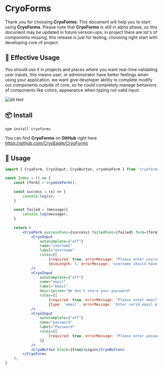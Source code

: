 # CryoForms

Thank you for choosing **CryoForms**. This document will help you to start using **CryoForms**. Please note that **CryoForms** is still in alpha phase, so this document may be updated in future version-ups, in project there are lot's of components missing, this release is just for testing, choosing right start with developing core of project.



## 🌟 Effective Usage

You should use it in projects and places where you want real-time validating user inputs, this means user, or administrator have better feelings when using your application, we want give developer ability to complete modify our components outside of core, so he could completely manage behaviors of components like colors, appearance when typing not valid input.

![alt text](https://i.imgur.com/12UaZvG.png "Example")

## 📦 Install

```
npm install cryoforms
```

You can find **CryoForms** on **GitHub** right here https://github.com/CryoEagle/CryoForms

## 🔨 Usage

```jsx
import { CryoForm, CryoInput, CryoButton, cryoUseForm } from 'cryoforms';

const Index = () => {
    const [form] = cryoUseForm();
    
    const success = (x) => {
        console.log(x);
    }
    
    const failed = (message){
        console.log(message);
    }
    
    return (
        <CryoForm successFunc={success} failedFunc={failed} form={form}>
            <CryoInput 
                autoComplete={"off"}
                name="username"
                label="Username" 
                rules={[
                    {required: true, errorMessage: "Please enter username"},
                    {minLength: 5, errorMessage: 'username should have at least 5 characters'}]} 
            />
            <CryoInput 
                autoComplete={"off"}
                name="email"
                label="Email" 
                description="We don't share your password"
                rules={[
                    {required: true, errorMessage: "Please enter email"},
                    {type: 'email', errorMessage: 'Enter valid email please'}]} 
            />
            <CryoInput 
                autoComplete={"off"}
                name="password"
                label="Password" 
                rules={[
                    {required: true, errorMessage: "Please enter password"},
                ]} 
            />
            <CryoButton block={true}>Login</CryoButton>
        </CryoForm>
    );
}
```


